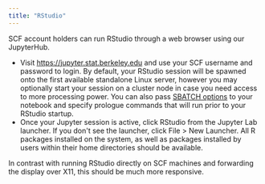 ```yaml
---
title: "RStudio"
---
```

SCF account holders can run RStudio through a web browser using our
JupyterHub.

- Visit https://jupyter.stat.berkeley.edu and use your SCF username and
  password to login. By default, your RStudio session will be spawned onto
  the first available standalone Linux server, however you may optionally
  start your session on a cluster node in case you need access to more
  processing power. You can also pass [SBATCH
  options](../servers/cluster.md) to your notebook and specify prologue
  commands that will run prior to your RStudio startup.
- Once your Jupyter session is active, click RStudio from the Jupyter
  Lab launcher. If you don't see the launcher, click File \> New
  Launcher. All R packages installed on the system, as well as packages
  installed by users within their home directories should be available.

In contrast with running RStudio directly on SCF machines and forwarding
the display over X11, this should be much more responsive.
